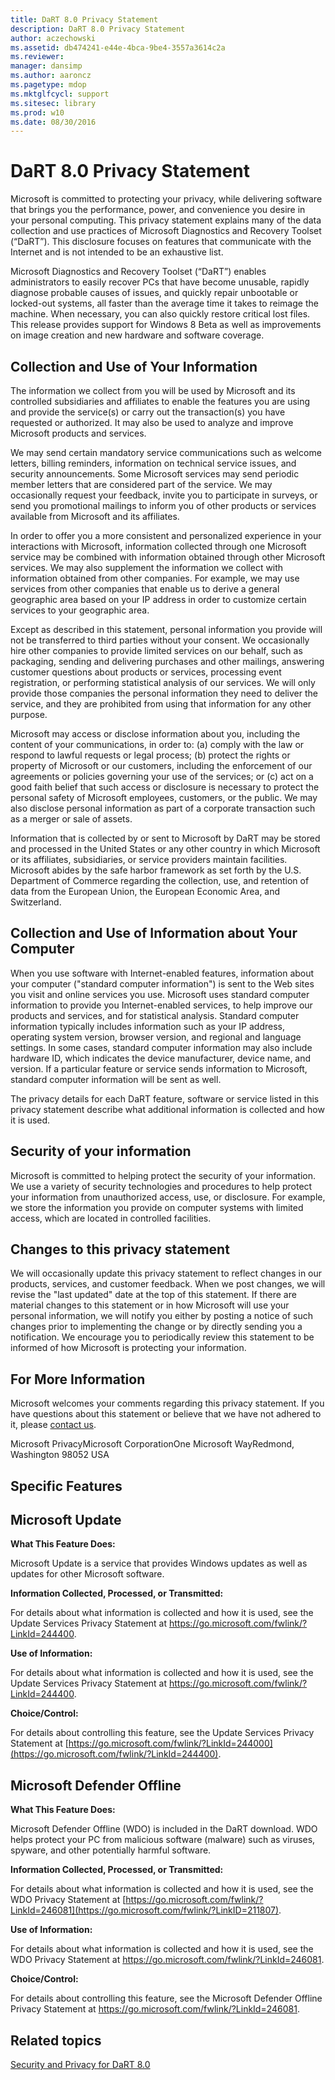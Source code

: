 ```yaml
---
title: DaRT 8.0 Privacy Statement
description: DaRT 8.0 Privacy Statement
author: aczechowski
ms.assetid: db474241-e44e-4bca-9be4-3557a3614c2a
ms.reviewer: 
manager: dansimp
ms.author: aaroncz
ms.pagetype: mdop
ms.mktglfcycl: support
ms.sitesec: library
ms.prod: w10
ms.date: 08/30/2016
---
```



# DaRT 8.0 Privacy Statement


Microsoft is committed to protecting your privacy, while delivering software that brings you the performance, power, and convenience you desire in your personal computing. This privacy statement explains many of the data collection and use practices of Microsoft Diagnostics and Recovery Toolset (“DaRT”). This disclosure focuses on features that communicate with the Internet and is not intended to be an exhaustive list.

Microsoft Diagnostics and Recovery Toolset (“DaRT”) enables administrators to easily recover PCs that have become unusable, rapidly diagnose probable causes of issues, and quickly repair unbootable or locked-out systems, all faster than the average time it takes to reimage the machine. When necessary, you can also quickly restore critical lost files. This release provides support for Windows 8 Beta as well as improvements on image creation and new hardware and software coverage.

## Collection and Use of Your Information


The information we collect from you will be used by Microsoft and its controlled subsidiaries and affiliates to enable the features you are using and provide the service(s) or carry out the transaction(s) you have requested or authorized. It may also be used to analyze and improve Microsoft products and services.

We may send certain mandatory service communications such as welcome letters, billing reminders, information on technical service issues, and security announcements. Some Microsoft services may send periodic member letters that are considered part of the service. We may occasionally request your feedback, invite you to participate in surveys, or send you promotional mailings to inform you of other products or services available from Microsoft and its affiliates.

In order to offer you a more consistent and personalized experience in your interactions with Microsoft, information collected through one Microsoft service may be combined with information obtained through other Microsoft services. We may also supplement the information we collect with information obtained from other companies. For example, we may use services from other companies that enable us to derive a general geographic area based on your IP address in order to customize certain services to your geographic area.

Except as described in this statement, personal information you provide will not be transferred to third parties without your consent. We occasionally hire other companies to provide limited services on our behalf, such as packaging, sending and delivering purchases and other mailings, answering customer questions about products or services, processing event registration, or performing statistical analysis of our services. We will only provide those companies the personal information they need to deliver the service, and they are prohibited from using that information for any other purpose.

Microsoft may access or disclose information about you, including the content of your communications, in order to: (a) comply with the law or respond to lawful requests or legal process; (b) protect the rights or property of Microsoft or our customers, including the enforcement of our agreements or policies governing your use of the services; or (c) act on a good faith belief that such access or disclosure is necessary to protect the personal safety of Microsoft employees, customers, or the public. We may also disclose personal information as part of a corporate transaction such as a merger or sale of assets.

Information that is collected by or sent to Microsoft by DaRT may be stored and processed in the United States or any other country in which Microsoft or its affiliates, subsidiaries, or service providers maintain facilities. Microsoft abides by the safe harbor framework as set forth by the U.S. Department of Commerce regarding the collection, use, and retention of data from the European Union, the European Economic Area, and Switzerland.

## Collection and Use of Information about Your Computer


When you use software with Internet-enabled features, information about your computer ("standard computer information") is sent to the Web sites you visit and online services you use. Microsoft uses standard computer information to provide you Internet-enabled services, to help improve our products and services, and for statistical analysis. Standard computer information typically includes information such as your IP address, operating system version, browser version, and regional and language settings. In some cases, standard computer information may also include hardware ID, which indicates the device manufacturer, device name, and version. If a particular feature or service sends information to Microsoft, standard computer information will be sent as well.

The privacy details for each DaRT feature, software or service listed in this privacy statement describe what additional information is collected and how it is used.

## Security of your information


Microsoft is committed to helping protect the security of your information. We use a variety of security technologies and procedures to help protect your information from unauthorized access, use, or disclosure. For example, we store the information you provide on computer systems with limited access, which are located in controlled facilities.

## Changes to this privacy statement


We will occasionally update this privacy statement to reflect changes in our products, services, and customer feedback. When we post changes, we will revise the "last updated" date at the top of this statement. If there are material changes to this statement or in how Microsoft will use your personal information, we will notify you either by posting a notice of such changes prior to implementing the change or by directly sending you a notification. We encourage you to periodically review this statement to be informed of how Microsoft is protecting your information.

## For More Information


Microsoft welcomes your comments regarding this privacy statement. If you have questions about this statement or believe that we have not adhered to it, please [contact us](https://go.microsoft.com/fwlink/?LinkID=245853).

Microsoft PrivacyMicrosoft CorporationOne Microsoft WayRedmond, Washington 98052 USA

## Specific Features


## Microsoft Update


**What This Feature Does:**

Microsoft Update is a service that provides Windows updates as well as updates for other Microsoft software.

**Information Collected, Processed, or Transmitted:**

For details about what information is collected and how it is used, see the Update Services Privacy Statement at <https://go.microsoft.com/fwlink/?LinkId=244400>.

**Use of Information:**

For details about what information is collected and how it is used, see the Update Services Privacy Statement at <https://go.microsoft.com/fwlink/?LinkId=244400>.

**Choice/Control:**

For details about controlling this feature, see the Update Services Privacy Statement at [https://go.microsoft.com/fwlink/?LinkId=244000](https://go.microsoft.com/fwlink/?LinkId=244400).

## Microsoft Defender Offline


**What This Feature Does:**

Microsoft Defender Offline (WDO) is included in the DaRT download. WDO helps protect your PC from malicious software (malware) such as viruses, spyware, and other potentially harmful software.

**Information Collected, Processed, or Transmitted:**

For details about what information is collected and how it is used, see the WDO Privacy Statement at [https://go.microsoft.com/fwlink/?LinkId=246081](https://go.microsoft.com/fwlink/?LinkID=211807).

**Use of Information:**

For details about what information is collected and how it is used, see the WDO Privacy Statement at <https://go.microsoft.com/fwlink/?LinkId=246081>.

**Choice/Control:**

For details about controlling this feature, see the Microsoft Defender Offline Privacy Statement at <https://go.microsoft.com/fwlink/?LinkId=246081>.

## Related topics


[Security and Privacy for DaRT 8.0](security-and-privacy-for-dart-80-dart-8.md)

 

 





